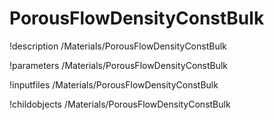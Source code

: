 <!-- MOOSE Documentation Stub: Remove this when content is added. -->

# PorousFlowDensityConstBulk
!description /Materials/PorousFlowDensityConstBulk

!parameters /Materials/PorousFlowDensityConstBulk

!inputfiles /Materials/PorousFlowDensityConstBulk

!childobjects /Materials/PorousFlowDensityConstBulk
